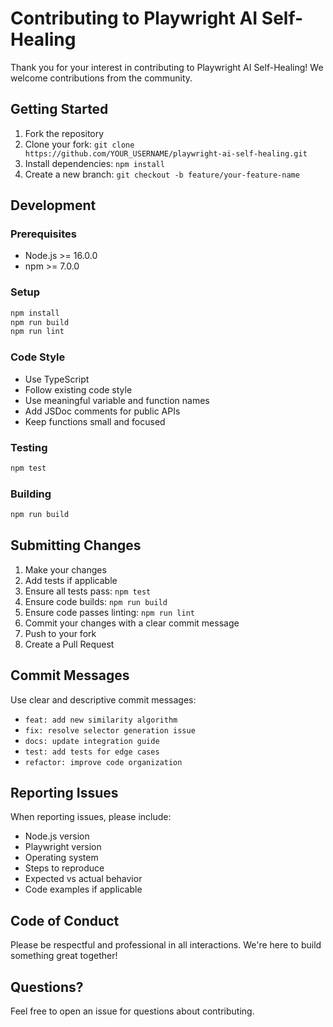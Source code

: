 # Contributing to Playwright AI Self-Healing

Thank you for your interest in contributing to Playwright AI Self-Healing! We welcome contributions from the community.

## Getting Started

1. Fork the repository
2. Clone your fork: `git clone https://github.com/YOUR_USERNAME/playwright-ai-self-healing.git`
3. Install dependencies: `npm install`
4. Create a new branch: `git checkout -b feature/your-feature-name`

## Development

### Prerequisites

- Node.js >= 16.0.0
- npm >= 7.0.0

### Setup

```bash
npm install
npm run build
npm run lint
```

### Code Style

- Use TypeScript
- Follow existing code style
- Use meaningful variable and function names
- Add JSDoc comments for public APIs
- Keep functions small and focused

### Testing

```bash
npm test
```

### Building

```bash
npm run build
```

## Submitting Changes

1. Make your changes
2. Add tests if applicable
3. Ensure all tests pass: `npm test`
4. Ensure code builds: `npm run build`
5. Ensure code passes linting: `npm run lint`
6. Commit your changes with a clear commit message
7. Push to your fork
8. Create a Pull Request

## Commit Messages

Use clear and descriptive commit messages:

- `feat: add new similarity algorithm`
- `fix: resolve selector generation issue`
- `docs: update integration guide`
- `test: add tests for edge cases`
- `refactor: improve code organization`

## Reporting Issues

When reporting issues, please include:

- Node.js version
- Playwright version
- Operating system
- Steps to reproduce
- Expected vs actual behavior
- Code examples if applicable

## Code of Conduct

Please be respectful and professional in all interactions. We're here to build something great together!

## Questions?

Feel free to open an issue for questions about contributing.
